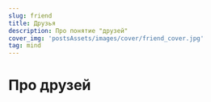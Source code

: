 ```yaml
---
slug: friend
title: Друзья
description: Про понятие "друзей"
cover_img: 'postsAssets/images/cover/friend_cover.jpg'
tag: mind
---
```


# Про друзей

